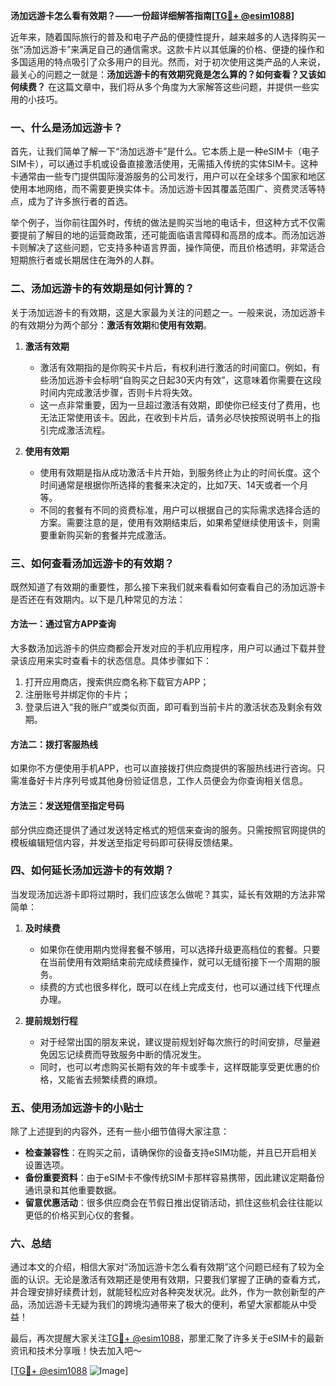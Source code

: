 **汤加远游卡怎么看有效期？——一份超详细解答指南[[TG💪+ @esim1088](https://t.me/s/esim1088)]**

近年来，随着国际旅行的普及和电子产品的便捷性提升，越来越多的人选择购买一张“汤加远游卡”来满足自己的通信需求。这款卡片以其低廉的价格、便捷的操作和多国适用的特点吸引了众多用户的目光。然而，对于初次使用这类产品的人来说，最关心的问题之一就是：**汤加远游卡的有效期究竟是怎么算的？如何查看？又该如何续费？** 在这篇文章中，我们将从多个角度为大家解答这些问题，并提供一些实用的小技巧。

### 一、什么是汤加远游卡？

首先，让我们简单了解一下“汤加远游卡”是什么。它本质上是一种eSIM卡（电子SIM卡），可以通过手机或设备直接激活使用，无需插入传统的实体SIM卡。这种卡通常由一些专门提供国际漫游服务的公司发行，用户可以在全球多个国家和地区使用本地网络，而不需要更换实体卡。汤加远游卡因其覆盖范围广、资费灵活等特点，成为了许多旅行者的首选。

举个例子，当你前往国外时，传统的做法是购买当地的电话卡，但这种方式不仅需要提前了解目的地的运营商政策，还可能面临语言障碍和高昂的成本。而汤加远游卡则解决了这些问题，它支持多种语言界面，操作简便，而且价格透明，非常适合短期旅行者或长期居住在海外的人群。

### 二、汤加远游卡的有效期是如何计算的？

关于汤加远游卡的有效期，这是大家最为关注的问题之一。一般来说，汤加远游卡的有效期分为两个部分：**激活有效期**和**使用有效期**。

1. **激活有效期**
   - 激活有效期指的是你购买卡片后，有权利进行激活的时间窗口。例如，有些汤加远游卡会标明“自购买之日起30天内有效”，这意味着你需要在这段时间内完成激活步骤，否则卡片将失效。
   - 这一点非常重要，因为一旦超过激活有效期，即使你已经支付了费用，也无法正常使用该卡。因此，在收到卡片后，请务必尽快按照说明书上的指引完成激活流程。

2. **使用有效期**
   - 使用有效期是指从成功激活卡片开始，到服务终止为止的时间长度。这个时间通常是根据你所选择的套餐来决定的，比如7天、14天或者一个月等。
   - 不同的套餐有不同的资费标准，用户可以根据自己的实际需求选择合适的方案。需要注意的是，使用有效期结束后，如果希望继续使用该卡，则需要重新购买新的套餐并完成激活。

### 三、如何查看汤加远游卡的有效期？

既然知道了有效期的重要性，那么接下来我们就来看看如何查看自己的汤加远游卡是否还在有效期内。以下是几种常见的方法：

#### 方法一：通过官方APP查询
大多数汤加远游卡的供应商都会开发对应的手机应用程序，用户可以通过下载并登录该应用来实时查看卡的状态信息。具体步骤如下：
1. 打开应用商店，搜索供应商名称下载官方APP；
2. 注册账号并绑定你的卡片；
3. 登录后进入“我的账户”或类似页面，即可看到当前卡片的激活状态及剩余有效期。

#### 方法二：拨打客服热线
如果你不方便使用手机APP，也可以直接拨打供应商提供的客服热线进行咨询。只需准备好卡片序列号或其他身份验证信息，工作人员便会为你查询相关信息。

#### 方法三：发送短信至指定号码
部分供应商还提供了通过发送特定格式的短信来查询的服务。只需按照官网提供的模板编辑短信内容，并发送至指定号码即可获得反馈结果。

### 四、如何延长汤加远游卡的有效期？

当发现汤加远游卡即将过期时，我们应该怎么做呢？其实，延长有效期的方法非常简单：

1. **及时续费**
   - 如果你在使用期内觉得套餐不够用，可以选择升级更高档位的套餐。只要在当前使用有效期结束前完成续费操作，就可以无缝衔接下一个周期的服务。
   - 续费的方式也很多样化，既可以在线上完成支付，也可以通过线下代理点办理。

2. **提前规划行程**
   - 对于经常出国的朋友来说，建议提前规划好每次旅行的时间安排，尽量避免因忘记续费而导致服务中断的情况发生。
   - 同时，也可以考虑购买长期有效的年卡或季卡，这样既能享受更优惠的价格，又能省去频繁续费的麻烦。

### 五、使用汤加远游卡的小贴士

除了上述提到的内容外，还有一些小细节值得大家注意：

- **检查兼容性**：在购买之前，请确保你的设备支持eSIM功能，并且已开启相关设置选项。
- **备份重要资料**：由于eSIM卡不像传统SIM卡那样容易携带，因此建议定期备份通讯录和其他重要数据。
- **留意优惠活动**：很多供应商会在节假日推出促销活动，抓住这些机会往往能以更低的价格买到心仪的套餐。

### 六、总结

通过本文的介绍，相信大家对“汤加远游卡怎么看有效期”这个问题已经有了较为全面的认识。无论是激活有效期还是使用有效期，只要我们掌握了正确的查看方式，并合理安排好续费计划，就能轻松应对各种突发状况。此外，作为一款创新型的产品，汤加远游卡无疑为我们的跨境沟通带来了极大的便利，希望大家都能从中受益！

最后，再次提醒大家关注[TG💪+ @esim1088](https://t.me/s/esim1088)，那里汇聚了许多关于eSIM卡的最新资讯和技术分享哦！快去加入吧～

[[TG💪+ @esim1088](https://t.me/s/esim1088) ![Image](https://i.postimg.cc/4NQfJmqS/Snipaste-2025-05-13-00-14-12.png)]